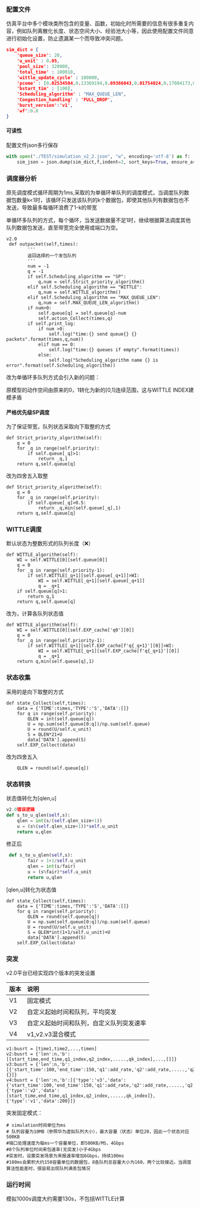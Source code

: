 ### 配置文件

仿真平台中多个模块类所包含的变量、函数，初始化时所需要的信息有很多重复内容，例如队列离散化长度、状态空间大小、经验池大小等，因此使用配置文件同意进行初始化设置，防止遗漏某一个而导致冲突问题。

```json
sim_dict = {
    'queue_size': 20,
    'u_unit' : 0.05,
    'pool_size': 320000,
    'total_time' : 100010,
    'wittle_update_cycle' : 100000,
    'pcome' : [0.02534504,0.13369194,0.09386043,0.01754024,0.17004173,0.2459021,0.03012342,0.0451653 ],
    'bstart_tim' : [100],
    'Scheduling_algorithm' : "MAX_QUEUE_LEN",
    'Congestion_handling' : 'FULL_DROP',
    'burst_version':'v1',
    'wf':0.8
}

```

#### 可读性

配置文件json多行保存

```python
with open("./TEST/simulation_v2_2.json", "w", encoding='utf-8') as f:
    sim_json = json.dump(sim_dict,f,indent=2, sort_keys=True, ensure_ascii=False)
```



### 调度器分析

原先调度模式循环周期为1ms,采取的为单循环单队列的调度模式，当调度队列数据包数量k<1时，该循环只发送该队列的k个数据包，即使其他队列有数据包也不发送，导致最多每循环浪费了1-k的带宽

单循环多队列的方式，每个循环，当发送数据量不足1时，继续根据算法调度其他队列数据包发送，直至带宽完全使用或端口为空。

```
v2.0
 def outpacket(self,times):
        '''
        返回选择的一个发包队列
        '''
        num = -1
        q = -1
        if self.Scheduling_algorithm == "SP":
            q,num = self.Strict_priority_algorithm()
        elif self.Scheduling_algorithm == "WITTLE":
            q,num = self.WITTLE_algorithm()
        elif self.Scheduling_algorithm == "MAX_QUEUE_LEN":
            q,num = self.MAX_QUEUE_LEN_algorithm()
        if num>0:
            self.queue[q] = self.queue[q]-num
            self.action_Collect(times,q)
        if self.print_log:
            if num >0:
                self.log("time:{} send queue{} {} packets".format(times,q,num))
            elif num == 0:
                self.log("time:{} queues if empty".format(times))
            else:
                self.log("Scheduling_algorithm name {} is error".format(self.Scheduling_algorithm))
```

改为单循环多队列方式会引入新的问题：

原模型的动作空间由原来的0，1转化为新的[0,1]连续范围，这与WITTLE INDEX建模矛盾

#### 严格优先级SP调度

为了保证带宽，队列状态采取向下取整的方式

```
def Strict_priority_algorithm(self):
    q = 0
    for _q in range(self.priority):
        if self.queue[_q]>1:
            return _q,1
    return q,self.queue[q]
```

改为四舍五入取整

```
def Strict_priority_algorithm(self):
    q = 0
    for _q in range(self.priority):
        if self.queue[_q]>0.5:
            return _q,min(self.queue[_q],1)
    return q,self.queue[q]
```

### WITTLE调度

默认状态为整数形式的队列长度（❌）

```
def WITTLE_algorithm(self):
    WI = self.WITTLE[0][self.queue[0]]
    q = 0
    for _q in range(self.priority-1):
        if self.WITTLE[_q+1][self.queue[_q+1]]>WI:
            WI = self.WITTLE[_q+1][self.queue[_q+1]]
            q = _q+1
    if self.queue[q]>1:
        return q,1
    return q,self.queue[q]
```

改为，计算各队列状态值

```
def WITTLE_algorithm(self):
    WI = self.WITTLE[0][self.EXP_cache['q0'][0]]
    q = 0
    for _q in range(self.priority-1):
        if self.WITTLE[_q+1][self.EXP_cache[f'q{_q+1}'][0]]>WI:
            WI = self.WITTLE[_q+1][self.EXP_cache[f'q{_q+1}'][0]]
            q = _q+1
    return q,min(self.queue[q],1)
```



### 状态收集

采用的是向下取整的方式

```
def state_Collect(self,times):
    data = {'TIME':times,'TYPE':'S','DATA':[]}
    for q in range(self.priority):
        QLEN = int(self.queue[q])
        U = np.sum(self.queue[0:q])/np.sum(self.queue)
        U = round(U/self.u_unit)
        S = QLEN*21+U
        data['DATA'].append(S)
    self.EXP_Collect(data)
```

改为四舍五入

```
    QLEN = round(self.queue[q])	
```

### 状态转换

状态值转化为[qlen,u]

```python
v2.0错误逻辑
def s_to_u_qlen(self,s):
    qlen = int(s/(self.qlen_size+1))
    u = (s%(self.qlen_size+1))*self.u_unit
    return u,qlen
```

修正后

```python
 def s_to_u_qlen(self,s):
        fair = 1+1/self.u_unit
        qlen = int(s/fair)
        u = (s%fair)*self.u_unit
        return u,qlen
```

[qlen,u]转化为状态值

```
def state_Collect(self,times):
    data = {'TIME':times,'TYPE':'S','DATA':[]}
    for q in range(self.priority):
        QLEN = round(self.queue[q])
        U = np.sum(self.queue[0:q])/np.sum(self.queue)
        U = round(U/self.u_unit)
        S = QLEN*int(1+1/self.u_unit)+U
        data['DATA'].append(S)
    self.EXP_Collect(data)
```

### 突发

v2.0平台已经实现四个版本的突发设置

| 版本 | 说明                                     |
| ---- | :--------------------------------------- |
| V1   | 固定模式                                 |
| V2   | 自定义起始时间和队列，平均突发           |
| V3   | 自定义起始时间和队列，自定义队列突发速率 |
| V4   | v1,v2.v3混合模式                         |

```
v1:busrt = [time1,time2,...,timen]
v2:busrt = {'len':n,'b':[[start_time,end_time,q1_index,q2_index,.....,qk_index],...,[]]}
v3:busrt = {'len':n,'b':[{'start_time':100,'end_time':150,'q1':add_rate,'q2':add_rate,.....,'q2':add_rate},...,{}]}
v4:busrt = {'len':n,'b':[{'type':'v3','data':{'start_time':100,'end_time':150,'q1':add_rate,'q2':add_rate,.....,'q2':add_rate}},{'type':'v2','data':[start_time,end_time,q1_index,q2_index,.....,qk_index]},{'type':'v1','data':200}]}
```

突发固定模式：

```
# simulation时间单位为ms
# 队列容量为10MB（参照华为虚拟队列大小），最大容量（状态）单位20，因此一个状态对应500KB
#端口处理速度为每ms一个容量单位，即500KB/MS，4Gbps
#8个队列单位时间来包速率(无突发)小于4Gbps
#突发时，设置突发场景为来报速率增加6Gbps，持续100ms
#100ms会累积大约150容量单位的数据包，8各队列总容量大小为160，两个比较接近。当调度算法性能差时，很容易出现队列满丢包情况
```

### 运行时间

模拟1000s调度大约需要130s，不包括WITTLE计算
